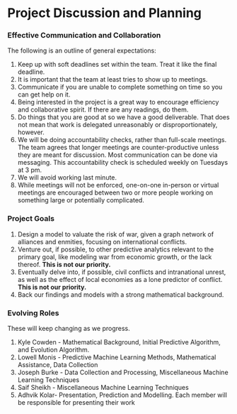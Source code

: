 # Project Discussion and Planning

### Effective Communication and Collaboration

The following is an outline of general expectations:

1. Keep up with soft deadlines set within the team. Treat it like the final deadline.
2. It is important that the team at least tries to show up to meetings.
3. Communicate if you are unable to complete something on time so you can get help on it.
4. Being interested in the project is a great way to encourage efficiency and collaborative spirit. If there are any readings, do them.
5. Do things that you are good at so we have a good deliverable. That does not mean that work is delegated unreasonably or disproportionately, however.
6. We will be doing accountability checks, rather than full-scale meetings. The team agrees that longer meetings are counter-productive unless they are meant for discussion. Most communication can be done via messaging. This accountability check is scheduled weekly on Tuesdays at 3 pm.
7. We will avoid working last minute.
8. While meetings will not be enforced, one-on-one in-person or virtual meetings are encouraged between two or more people working on something large or potentially complicated.
   

### Project Goals

1. Design a model to valuate the risk of war, given a graph network of alliances and enmities, focusing on international conflicts.
2. Venture out, if possible, to other predictive analytics relevant to the primary goal, like modeling war from economic growth, or the lack thereof. **This is not our priority.**
3. Eventually delve into, if possible, civil conflicts and intranational unrest, as well as the effect of local economies as a lone predictor of conflict. **This is not our priority.**
4. Back our findings and models with a strong mathematical background.


### Evolving Roles

These will keep changing as we progress.

1. Kyle Cowden -  Mathematical Background, Initial Predictive Algorithm, and Evolution Algorithm.
2. Lowell Monis - Predictive Machine Learning Methods, Mathematical Assistance, Data Collection
3. Joseph Burke - Data Collection and Processing, Miscellaneous Machine Learning Techniques
4. Saif Sheikh - Miscellaneous Machine Learning Techniques
5. Adhvik Kolar- Presentation, Prediction and Modelling.
Each member will be responsible for presenting their work